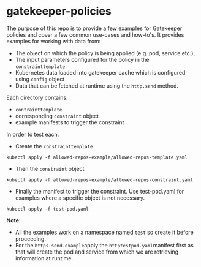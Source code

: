 # gatekeeper-policies
The purpose of this repo is to provide a few examples for Gatekeeper policies and cover a few common use-cases and how-to's. 
It provides  examples for working with data from:
- The object on which the policy is being applied (e.g. pod, service etc.), 
- The input parameters configured for the policy in the `constrainttemplate`
- Kubernetes data loaded into gatekeeper cache which is configured using `config` object
- Data that can be fetched at runtime using the `http.send` method.  

Each directory contains: 
- `contrainttemplate`
- corresponding `constraint` object
- example manifests to trigger the constraint

In order to test each:
- Create the `constrainttemplate`

```
kubectl apply -f allowed-repos-example/allowed-repos-template.yaml
```
- Then the `constraint` object
```
kubectl apply -f allowed-repos-example/allowed-repos-constraint.yaml
```
- Finally the manifest to trigger the constraint. Use test-pod.yaml for examples where a specific object is not necessary. 
```
kubectl apply -f test-pod.yaml
```


**Note:** 
- All the examples work on a namespace named `test` so create it before proceeding. 
- For the `https-send-example`apply the `httptestpod.yaml`manifest first as that will create the pod and service from which we are retrieving information at runtime.